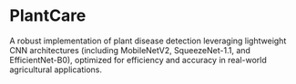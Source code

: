 # PlantCare

A robust implementation of plant disease detection leveraging lightweight CNN architectures (including MobileNetV2, SqueezeNet-1.1, and EfficientNet-B0), optimized for efficiency and accuracy in real-world agricultural applications.
